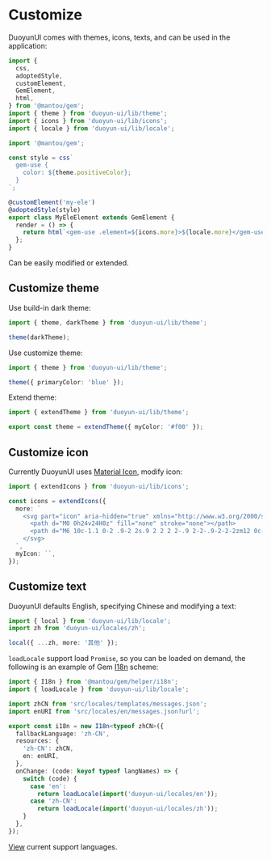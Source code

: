 # Customize

DuoyunUI comes with themes, icons, texts, and can be used in the application:

```ts
import {
  css,
  adoptedStyle,
  customElement,
  GemElement,
  html,
} from '@mantou/gem';
import { theme } from 'duoyun-ui/lib/theme';
import { icons } from 'duoyun-ui/lib/icons';
import { locale } from 'duoyun-ui/lib/locale';

import '@mantou/gem';

const style = css`
  gem-use {
    color: ${theme.positiveColor};
  }
`;

@customElement('my-ele')
@adoptedStyle(style)
export class MyEleElement extends GemElement {
  render = () => {
    return html`<gem-use .element=${icons.more}>${locale.more}</gem-use>`;
  };
}
```

Can be easily modified or extended.

## Customize theme

Use build-in dark theme:

```ts
import { theme, darkTheme } from 'duoyun-ui/lib/theme';

theme(darkTheme);
```

Use customize theme:

```ts
import { theme } from 'duoyun-ui/lib/theme';

theme({ primaryColor: 'blue' });
```

Extend theme:

```ts
import { extendTheme } from 'duoyun-ui/lib/theme';

export const theme = extendTheme({ myColor: '#f00' });
```

## Customize icon

Currently DuoyunUI uses [Material Icon](https://fonts.google.com/icons?selected=Material+Icons), modify icon:

```ts
import { extendIcons } from 'duoyun-ui/lib/icons';

const icons = extendIcons({
  more: `
    <svg part="icon" aria-hidden="true" xmlns="http://www.w3.org/2000/svg" height="24px" viewBox="0 0 24 24" width="24px" fill="currentColor">
      <path d="M0 0h24v24H0z" fill="none" stroke="none"></path>
      <path d="M6 10c-1.1 0-2 .9-2 2s.9 2 2 2 2-.9 2-2-.9-2-2-2zm12 0c-1.1 0-2 .9-2 2s.9 2 2 2 2-.9 2-2-.9-2-2-2zm-6 0c-1.1 0-2 .9-2 2s.9 2 2 2 2-.9 2-2-.9-2-2-2z"></path>
    </svg>
  `,
  myIcon: ``,
});
```

<!-- TODO: 使用第三方 svg 图标库示例 -->

## Customize text

DuoyunUI defaults English, specifying Chinese and modifying a text:

```ts
import { local } from 'duoyun-ui/lib/locale';
import zh from 'duoyun-ui/locales/zh';

local({ ...zh, more: '其他' });
```

`loadLocale` support load `Promise`, so you can be loaded on demand, the following is an example of Gem [I18n](https://gemjs.org/en/guide/advance/i18n) scheme:

```ts
import { I18n } from '@mantou/gem/helper/i18n';
import { loadLocale } from 'duoyun-ui/lib/locale';

import zhCN from 'src/locales/templates/messages.json';
import enURI from 'src/locales/en/messages.json?url';

export const i18n = new I18n<typeof zhCN>({
  fallbackLanguage: 'zh-CN',
  resources: {
    'zh-CN': zhCN,
    en: enURI,
  },
  onChange: (code: keyof typeof langNames) => {
    switch (code) {
      case 'en':
        return loadLocale(import('duoyun-ui/locales/en'));
      case 'zh-CN':
        return loadLocale(import('duoyun-ui/locales/zh'));
    }
  },
});
```

[View](https://github.com/mantou132/gem/tree/main/packages/duoyun-ui/src/locales) current support languages.
